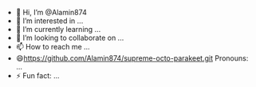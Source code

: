 - 👋 Hi, I’m @Alamin874
- 👀 I’m interested in ...
- 🌱 I’m currently learning ...
- 💞️ I’m looking to collaborate on ...
- 📫 How to reach me ...
- 😄https://github.com/Alamin874/supreme-octo-parakeet.git Pronouns: ...
- ⚡ Fun fact: ...

<!---
Alamin874/Alamin874 is a ✨ special ✨ repository because its `README.md` (this file) appears on your GitHub profile.
You can click the Preview link to take a look at your changes.
--->
